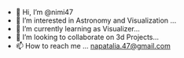 - 👋 Hi, I’m @nimi47
- 👀 I’m interested in Astronomy and Visualization ...
- 🌱 I’m currently learning as Visualizer...
- 💞️ I’m looking to collaborate on 3d Projects...
- 📫 How to reach me ... napatalia.47@gmail.com

<!---
nimi47/nimi47 is a ✨ special ✨ repository because its `README.md` (this file) appears on your GitHub profile.
You can click the Preview link to take a look at your changes.
--->
